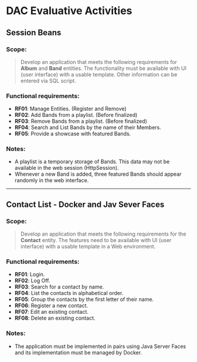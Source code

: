 # DAC Evaluative Activities

## Session Beans
### Scope:

>  Develop an application that meets the following requirements for **Album** and **Band** entities. The functionality must be available with UI (user interface) with a usable template. Other information can be entered via SQL script. 

### Functional requirements:
- **RF01**: Manage Entities. (Register and Remove) 
- **RF02**: Add Bands from a playlist. (Before finalized)
- **RF03**: Remove Bands from a playlist. (Before finalized)
- **RF04**: Search and List Bands by the name of their Members.
- **RF05**: Provide a showcase with featured Bands.

### Notes:
- A playlist is a temporary storage of Bands. This data may not be available in the web session (HttpSession).
- Whenever a new Band is added, three featured Bands should appear randomly in the web interface.

___

## Contact List - Docker and Jav Sever Faces
### Scope:

>  Develop an application that meets the following requirements for the **Contact** entity. The features need to be available with UI (user interface) with a usable template in a Web environment. 

### Functional requirements:
- **RF01**: Login.
- **RF02**: Log Off.
- **RF03**: Search for a contact by name.
- **RF04**: List the contacts in alphabetical order.
- **RF05**: Group the contacts by the first letter of their name.
- **RF06**: Register a new contact.
- **RF07**: Edit an existing contact.
- **RF08**: Delete an existing contact.


### Notes:
- The application must be implemented in pairs using Java Server Faces and its implementation must be managed by Docker.

